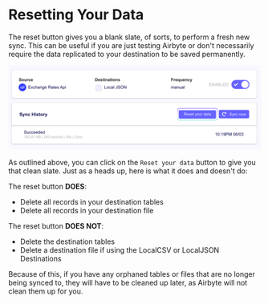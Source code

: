 # Resetting Your Data

The reset button gives you a blank slate, of sorts, to perform a fresh new sync. This can be useful if you are just testing Airbyte or don't necessarily require the data replicated to your destination to be saved permanently.

![](../.gitbook/assets/reset_your_data_1.png)

As outlined above, you can click on the `Reset your data` button to give you that clean slate. Just as a heads up, here is what it does and doesn't do:

The reset button **DOES**:

* Delete all records in your destination tables
* Delete all records in your destination file

The reset button **DOES NOT**:

* Delete the destination tables
* Delete a destination file if using the LocalCSV or LocalJSON Destinations

Because of this, if you have any orphaned tables or files that are no longer being synced to, they will have to be cleaned up later, as Airbyte will not clean them up for you.

